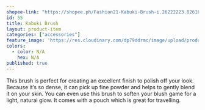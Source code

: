 ```yaml
---
shopee-link: "https://shopee.ph/Fashion21-Kabuki-Brush-i.26222223.826165390"
id: 55
title: Kabuki Brush
layout: product-item
categories: ["accessories"]
feature_image: 'https://res.cloudinary.com/dp79ddrmc/image/upload/products/kabukiBrush.jpg'
colors:
  - color: N/A
    hex: N/A
published: true
---
```

This brush is perfect for creating an excellent finish to polish off your look. Because it’s so dense, it can pick up fine powder and helps to gently blend it on your skin. You can even use this brush to soften your blush game for a light, natural glow.  It comes with a pouch which is great for travelling.
